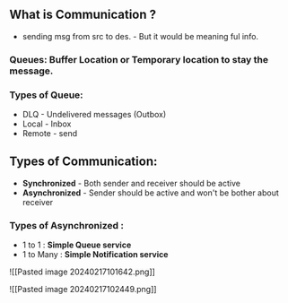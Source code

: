 
## What is Communication ?
 - sending msg from src to des. - But it would be meaning ful info.

### Queues:  **Buffer Location or Temporary location to stay the message.**
### Types of Queue:  
 - DLQ - Undelivered messages (Outbox)
 - Local - Inbox
 - Remote - send

## Types of Communication:

- **Synchronized** - Both sender and receiver should be active
- **Asynchronized** - Sender should be active and won't be bother about receiver

### Types of Asynchronized : 

-  1 to 1 : **Simple Queue service**
- 1 to Many : **Simple Notification service**

![[Pasted image 20240217101642.png]]


![[Pasted image 20240217102449.png]]



